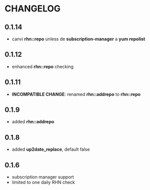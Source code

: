 # CHANGELOG

## 0.1.14

*  canvi **rhn::repo** unless de **subscription-manager** a **yum repolist**

## 0.1.12

* enhanced **rhn::repo** checking

## 0.1.11

* **INCOMPATIBLE CHANGE**: renamed **rhn::addrepo** to **rhn::repo**

## 0.1.9

* added **rhn::addrepo**

## 0.1.8

* added **up2date_replace**, default false

## 0.1.6

* subscription manager support
* limited to one daily RHN check
